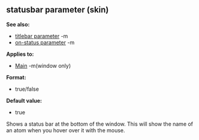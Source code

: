 ## statusbar parameter (skin)
**See also:**
*   [titlebar parameter](/ref/%7Bskin%7D/param/titlebar.md) -m
*   [on-status parameter](/ref/%7Bskin%7D/param/on-status.md) -m
<!-- -->
**Applies to:**
*   [Main](/ref/%7Bskin%7D/control/main.md) -m(window only)
<!-- -->
**Format:**
*   true/false
<!-- -->
**Default value:**
*   true


Shows a status bar at the bottom of the window. This will show
the name of an atom when you hover over it with the mouse.